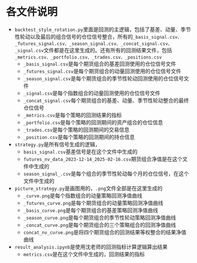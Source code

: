 # 各文件说明
- `backtest_style_rotation.py`里面是回测的主逻辑，包括了基差、动量、季节性轮动以及最后的组合信号的仓位信号整合，所有的`_basis_signal.csv、_futures_signal.csv、_season_signal.csv、_concat_signal.csv、_signal.csv`文件都是在这里生成的。还有所有的回测结果文件，包括`_metrics.csv、_portfolio.csv、_trades.csv、_positions.csv`
  - `_basis_signal.csv`是每个期货组合的基差回测使用的仓位信号文件
  - `_futures_signal.csv`是每个期货组合的动量回测使用的仓位信号文件
  - `_season_signal.csv`是每个期货组合的季节性轮动回测使用的仓位信号文件
  - `_signal.csv`是每个指数组合的动量回测使用的仓位信号文件
  - `_concat_signal.csv`每个期货组合的基差、动量、季节性轮动整合的最终仓位信号
  - `_metrics.csv`是每个策略的回测结果的指标
  - `_portfolio.csv`是每个策略的回测期间的资产组合的仓位信息
  - `_trades.csv`是每个策略的回测期间的交易信息
  - `_position.csv`是每个策略的回测期间的持仓信息
- `strategy.py`是所有信号生成的逻辑，
  - `basis_signal.csv`基差信号是在这个文件中生成的
  - `futures_nv_data_2023-12-14_2025-02-16.csv`期货组合净值是在这个文件中生成的
  - `season_signal_.csv`是每个组合的季节性轮动每个月的仓位信号，在这个文件中生成的
- `picture_strategy.py`是画图用的，`.png`文件全部是在这里生成的
  - `_curve.png`是每个指数组合的动量策略回测净值曲线
  - `_futures_curve.png`是每个期货组合的动量策略回测净值曲线
  - `_basis_curve.png`是每个期货组合的基差策略回测净值曲线
  - `_season_curve.png`是每个期货组合的季节性轮动策略回测净值曲线
  - `_concat_curve.png`是每个期货组合的三个策略组合的回测净值曲线
  - `concat_nv_curve.png`是将四个期货组合的回测结果等权整合的结果净值曲线
- `result_analysis.ipynb`是使用沈老师的回测指标计算逻辑算出结果
  - `metrics.csv`是在这个文件中生成的，回测结果的指标
